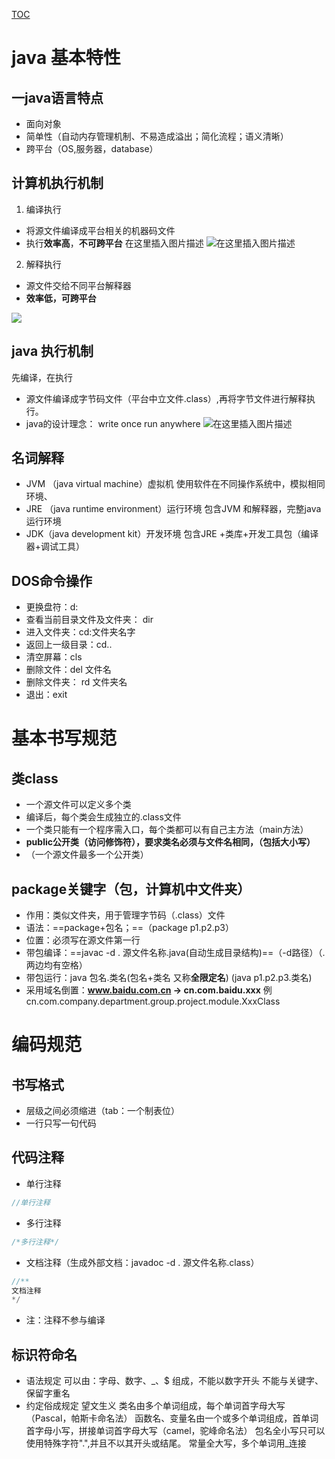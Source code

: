 [TOC](Java笔记（一）)
# java 基本特性
## 一java语言特点
 - 面向对象
 - 简单性（自动内存管理机制、不易造成溢出；简化流程；语义清晰）
 - 跨平台（OS,服务器，database）
## 计算机执行机制
1. 编译执行
 - 将源文件编译成平台相关的机器码文件
 - 执行**效率高**，**不可跨平台**
 在这里插入图片描述
![在这里插入图片描述](https://img-blog.csdnimg.cn/20210127135959366.png?x-oss-process=image/watermark,type_ZmFuZ3poZW5naGVpdGk,shadow_10,text_aHR0cHM6Ly9ibG9nLmNzZG4ubmV0L3dlaXhpbl80NTU2ODkxOQ==,size_16,color_FFFFFF,t_70)
2. 解释执行
- 源文件交给不同平台解释器
- **效率低，可跨平台**

![](https://img-blog.csdnimg.cn/2021012714020611.png?x-oss-process=image/watermark,type_ZmFuZ3poZW5naGVpdGk,shadow_10,text_aHR0cHM6Ly9ibG9nLmNzZG4ubmV0L3dlaXhpbl80NTU2ODkxOQ==,size_16,color_FFFFFF,t_70)
## java 执行机制
先编译，在执行
- 源文件编译成字节码文件（平台中立文件.class）,再将字节文件进行解释执行。
- java的设计理念： write once run anywhere
![在这里插入图片描述](https://img-blog.csdnimg.cn/20210127140522537.png?x-oss-process=image/watermark,type_ZmFuZ3poZW5naGVpdGk,shadow_10,text_aHR0cHM6Ly9ibG9nLmNzZG4ubmV0L3dlaXhpbl80NTU2ODkxOQ==,size_16,color_FFFFFF,t_70)
## 名词解释
- JVM （java virtual machine）虚拟机
使用软件在不同操作系统中，模拟相同环境、
- JRE （java runtime environment）运行环境
包含JVM 和解释器，完整java运行环境
- JDK（java development kit）开发环境
包含JRE +类库+开发工具包（编译器+调试工具）
## DOS命令操作
- 更换盘符：d:
- 查看当前目录文件及文件夹： dir
- 进入文件夹：cd:文件夹名字
- 返回上一级目录：cd..
- 清空屏幕：cls
- 删除文件：del 文件名
- 删除文件夹： rd 文件夹名
- 退出：exit
# 基本书写规范
## 类class
- 一个源文件可以定义多个类
- 编译后，每个类会生成独立的.class文件
- 一个类只能有一个程序需入口，每个类都可以有自己主方法（main方法）
- **public公开类（访问修饰符），要求类名必须与文件名相同，（包括大小写）**
- （一个源文件最多一个公开类）

## package关键字（包，计算机中文件夹）
- 作用：类似文件夹，用于管理字节码（.class）文件
- 语法：==package+包名；==（package p1.p2.p3）
- 位置：必须写在源文件第一行
- 带包编译：==javac -d . 源文件名称.java(自动生成目录结构)==（-d路径）（.两边均有空格）
- 带包运行：java 包名.类名(包名+类名 又称**全限定名**) 
(java p1.p2.p3.类名) 
- 采用域名倒置：**www.baidu.com.cn -> cn.com.baidu.xxx**
例cn.com.company.department.group.project.module.XxxClass
# 编码规范
## 书写格式
- 层级之间必须缩进（tab：一个制表位）
- 一行只写一句代码
## 代码注释
- 单行注释

```java
//单行注释 
```

- 多行注释

```java
/*多行注释*/
```
- 文档注释（生成外部文档：javadoc -d . 源文件名称.class）

```java
//**
文档注释
*/
```
- 注：注释不参与编译
## 标识符命名
- 语法规定
	可以由：字母、数字、_、$ 组成，不能以数字开头
	不能与关键字、保留字重名
- 约定俗成规定
	望文生义
	类名由多个单词组成，每个单词首字母大写（Pascal，帕斯卡命名法）
	函数名、变量名由一个或多个单词组成，首单词首字母小写，拼接单词首字母大写（camel，驼峰命名法）
	包名全小写只可以使用特殊字符".",并且不以其开头或结尾。
	常量全大写，多个单词用_连接
	



